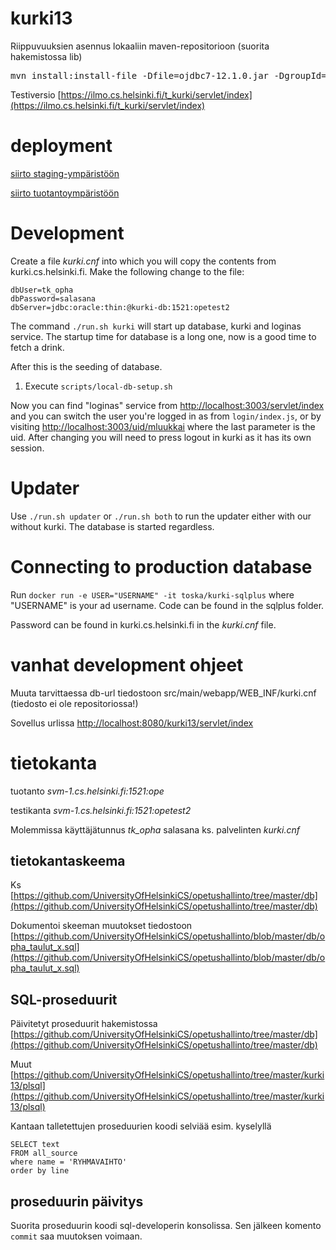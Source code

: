kurki13
=======

Riippuvuuksien asennus lokaaliin maven-repositorioon (suorita hakemistossa lib)

<pre>
mvn install:install-file -Dfile=ojdbc7-12.1.0.jar -DgroupId=com.oracle -DartifactId=ojdbc7 -Dversion=12.1.0 -Dpackaging=jar
</pre>

Testiversio [https://ilmo.cs.helsinki.fi/t_kurki/servlet/index](https://ilmo.cs.helsinki.fi/t_kurki/servlet/index)

# deployment

[siirto staging-ympäristöön](https://github.com/UniversityOfHelsinkiCS/opetushallinto/blob/master/kurki13/docs/deploy-staging.md)

[siirto tuotantoympäristöön](https://github.com/UniversityOfHelsinkiCS/opetushallinto/blob/master/kurki13/docs/deploy-production.md)

# Development

Create a file _kurki.cnf_ into which you will copy the contents from kurki.cs.helsinki.fi. Make the following change to the file:

```
dbUser=tk_opha
dbPassword=salasana
dbServer=jdbc:oracle:thin:@kurki-db:1521:opetest2
```

The command `./run.sh kurki` will start up database, kurki and loginas service. The startup time for database is a long one, now is a good time to fetch a drink.

After this is the seeding of database.

1. Execute `scripts/local-db-setup.sh`

Now you can find "loginas" service from [http://localhost:3003/servlet/index](http://localhost:3003/servlet/index) and you can switch the user you're logged in as from `login/index.js`, or by visiting [http://localhost:3003/uid/mluukkai](http://localhost:3003/uid/mluukkai) where the last parameter is the uid. After changing you will need to press logout in kurki as it has its own session.

# Updater #

Use `./run.sh updater` or `./run.sh both` to run the updater either with our without kurki. The database is started regardless.

# Connecting to production database

Run `docker run -e USER="USERNAME" -it toska/kurki-sqlplus` where "USERNAME" is your ad username. Code can be found in the sqlplus folder.

Password can be found in kurki.cs.helsinki.fi in the _kurki.cnf_ file.

# vanhat development ohjeet

Muuta tarvittaessa db-url tiedostoon src/main/webapp/WEB_INF/kurki.cnf (tiedosto ei ole repositoriossa!)

Sovellus urlissa [http://localhost:8080/kurki13/servlet/index](http://localhost:8080/kurki13/servlet/index)

# tietokanta

tuotanto _svm-1.cs.helsinki.fi:1521:ope_

testikanta _svm-1.cs.helsinki.fi:1521:opetest2_

Molemmissa käyttäjätunnus *tk_opha* salasana ks. palvelinten _kurki.cnf_ 

## tietokantaskeema

Ks [https://github.com/UniversityOfHelsinkiCS/opetushallinto/tree/master/db](https://github.com/UniversityOfHelsinkiCS/opetushallinto/tree/master/db)

Dokumentoi skeeman muutokset tiedostoon [https://github.com/UniversityOfHelsinkiCS/opetushallinto/blob/master/db/opha_taulut_x.sql](https://github.com/UniversityOfHelsinkiCS/opetushallinto/blob/master/db/opha_taulut_x.sql)

## SQL-proseduurit

Päivitetyt proseduurit hakemistossa [https://github.com/UniversityOfHelsinkiCS/opetushallinto/tree/master/db](https://github.com/UniversityOfHelsinkiCS/opetushallinto/tree/master/db)

Muut [https://github.com/UniversityOfHelsinkiCS/opetushallinto/tree/master/kurki13/plsql](https://github.com/UniversityOfHelsinkiCS/opetushallinto/tree/master/kurki13/plsql)

Kantaan talletettujen proseduurien koodi selviää esim. kyselyllä

```
SELECT text 
FROM all_source
where name = 'RYHMAVAIHTO'
order by line
```

## proseduurin päivitys

Suorita proseduurin koodi sql-developerin konsolissa. Sen jälkeen komento ```commit``` saa muutoksen voimaan.
